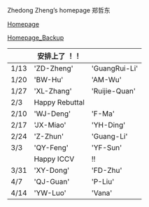 Zhedong Zheng’s homepage
郑哲东

[Homepage](http://zdzheng.xyz)

[Homepage_Backup](http://zhengzhedong.oschina.io)

| | 安排上了 ！！| |
| ---- | ---- | ---- |
| 1/13 |'ZD-Zheng' | 'GuangRui-Li'|
| 1/20 |'BW-Hu' |'AM-Wu'|
| 1/27 |'XL-Zhang' |'Ruijie-Quan' |
| 2/3  | Happy Rebuttal | |
| 2/10 |'WJ-Deng' | 'F-Ma' |
| 2/17 |'JX-Miao' | 'YH-Ding' |
| 2/24 |'Z-Zhun' | 'Guang-Li'|
| 3/3 |'QY-Feng' | 'YF-Sun'|
|      |  Happy ICCV| !!   |
| 3/31  |'XY-Dong' | 'FD-Zhu'|
| 4/7 |'QJ-Guan' | 'P-Liu'|
| 4/14 |'YW-Luo' | 'Vana'|
